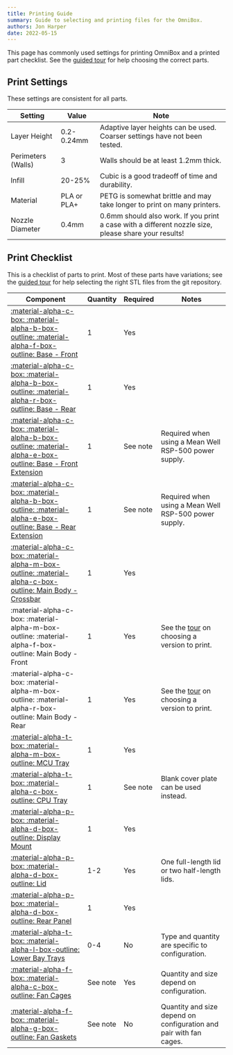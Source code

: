 ```yaml
---
title: Printing Guide
summary: Guide to selecting and printing files for the OmniBox.
authors: Jon Harper
date: 2022-05-15
---
```


This page has commonly used settings for printing OmniBox and a printed part checklist. See the [guided tour](tour.md) for help choosing the correct parts.

## Print Settings

These settings are consistent for all parts.

| Setting            | Value       | Note |
|--------------------|-------------|------|
| Layer Height       | 0.2-0.24mm  | Adaptive layer heights can be used. Coarser settings have not been tested. |
| Perimeters (Walls) | 3           | Walls should be at least 1.2mm thick. |
| Infill             | 20-25%      | Cubic is a good tradeoff of time and durability. |
| Material           | PLA or PLA+ | PETG is somewhat brittle and may take longer to print on many printers. |
| Nozzle Diameter    | 0.4mm       | 0.6mm should also work. If you print a case with a different nozzle size, please share your results! |

## Print Checklist

This is a checklist of parts to print. Most of these parts have variations; see the [guided tour](tour.md) for help selecting the right STL files from the git repository.

| Component                                                                                                  | Quantity | Required | Notes |
|------------------------------------------------------------------------------------------------------------|----------|----------|-------|
| [:material-alpha-c-box: :material-alpha-b-box-outline: :material-alpha-f-box-outline: Base - Front][1]             | 1        | Yes      |       |
| [:material-alpha-c-box: :material-alpha-b-box-outline: :material-alpha-r-box-outline: Base - Rear][2]              | 1        | Yes      |       |
| [:material-alpha-c-box: :material-alpha-b-box-outline: :material-alpha-e-box-outline: Base - Front Extension][19]  | 1        | See note | Required when using a Mean Well RSP-500 power supply. |
| [:material-alpha-c-box: :material-alpha-b-box-outline: :material-alpha-e-box-outline: Base - Rear Extension][20]   | 1        | See note | Required when using a Mean Well RSP-500 power supply. |
| [:material-alpha-c-box: :material-alpha-m-box-outline: :material-alpha-c-box-outline: Main Body - Crossbar][3]     | 1        | Yes      |       |
| :material-alpha-c-box: :material-alpha-m-box-outline: :material-alpha-f-box-outline: Main Body - Front             | 1        | Yes      | See the [tour][21] on choosing a version to print. |
| :material-alpha-c-box: :material-alpha-m-box-outline: :material-alpha-r-box-outline: Main Body - Rear              | 1        | Yes      | See the [tour][21] on choosing a version to print. |
| [:material-alpha-t-box: :material-alpha-m-box-outline: MCU Tray][7]                 | 1        | Yes      |       |
| [:material-alpha-t-box: :material-alpha-c-box-outline: CPU Tray][8]                 | 1        | See note | Blank cover plate can be used instead. |
| [:material-alpha-p-box: :material-alpha-d-box-outline: Display Mount][9]            | 1        | Yes      |       |
| [:material-alpha-p-box: :material-alpha-d-box-outline: Lid][10]                     | 1-2      | Yes      | One full-length lid or two half-length lids. |
| [:material-alpha-p-box: :material-alpha-d-box-outline: Rear Panel][11]              | 1        | Yes      |       |
| [:material-alpha-t-box: :material-alpha-l-box-outline: Lower Bay Trays][13]         | 0-4      | No       | Type and quantity are specific to configuration. |
| [:material-alpha-f-box: :material-alpha-c-box-outline: Fan Cages][6]                | See note | Yes      | Quantity and size depend on configuration. |
| [:material-alpha-f-box: :material-alpha-g-box-outline: Fan Gaskets][6]          | See note | No       | Quantity and size depend on configuration and pair with fan cages. |

[1]: https://github.com/jon-harper/OmniBox/blob/main/Core/Base%20-%20Front.stl
[2]: https://github.com/jon-harper/OmniBox/blob/main/Core/Base%20-%20Rear.stl
[3]: https://github.com/jon-harper/OmniBox/blob/main/Core/Main%20Body%20-%20Crossbar.stl
[4]: https://github.com/jon-harper/OmniBox/tree/main/Core/Mean%20Well%20LRS-350
[5]: https://github.com/jon-harper/OmniBox/tree/main/Core/Mean%20Well%20RSP-500
[6]: https://github.com/jon-harper/OmniBox/tree/main/Fan%20Cages
[7]: https://github.com/jon-harper/OmniBox/tree/main/Trays/MCU
[8]: https://github.com/jon-harper/OmniBox/tree/main/Trays/CPU
[9]: https://github.com/jon-harper/OmniBox/tree/main/Panels/Display
[10]: https://github.com/jon-harper/OmniBox/tree/main/Panels/Lid
[11]: https://github.com/jon-harper/OmniBox/tree/main/Panels/Rear%20Panel
[12]: https://github.com/jon-harper/OmniBox/tree/main/Panels/Front%20Panel
[13]: https://github.com/jon-harper/OmniBox/tree/main/Trays/Lower%20Bay
[14]: https://github.com/jon-harper/OmniBox/tree/main/Core/
[15]: https://github.com/jon-harper/OmniBox/tree/main/Panels/Rear%20Panel/Generic
[16]: https://github.com/jon-harper/OmniBox/tree/main/Panels/Rear%20Panel/Custom
[17]: https://github.com/jon-harper/OmniBox/tree/main/Panels/Rear%20Panel/Molex
[18]: https://github.com/jon-harper/OmniBox/tree/main/Panels/Rear%20Panel/Template
[19]: https://github.com/jon-harper/OmniBox/blob/main/Core/Base%20-%20Front%20Extension.stl
[20]: https://github.com/jon-harper/OmniBox/blob/main/Core/Base%20-%20Rear%20Extension.stl
[21]: tour.md#core-parts-with-variants